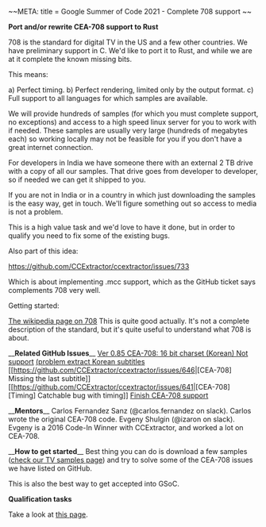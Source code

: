 \~\~META: title = Google Summer of Code 2021 - Complete 708 support \~\~

 **Port and/or rewrite CEA-708 support to Rust**

708 is the standard for digital TV in the US and a few other countries.
We have preliminary support in C. We'd like to port it to Rust, and
while we are at it complete the known missing bits.

This means:

a\) Perfect timing. b) Perfect rendering, limited only by the output
format. c) Full support to all languages for which samples are
available.

We will provide hundreds of samples (for which you must complete
support, no exceptions) and access to a high speed linux server for you
to work with if needed. These samples are usually very large (hundreds
of megabytes each) so working locally may not be feasible for you if you
don't have a great internet connection.

For developers in India we have someone there with an external 2 TB
drive with a copy of all our samples. That drive goes from developer to
developer, so if needed we can get it shipped to you.

If you are not in India or in a country in which just downloading the
samples is the easy way, get in touch. We'll figure something out so
access to media is not a problem.

This is a high value task and we'd love to have it done, but in order
to qualify you need to fix some of the existing bugs.

Also part of this idea:

<https://github.com/CCExtractor/ccextractor/issues/733>

Which is about implementing .mcc support, which as the GitHub ticket
says complements 708 very well.

Getting started:

[The wikipedia page on
708](https://en.wikipedia.org/wiki/CEA-708) This is quite
good actually. It's not a complete description of the standard, but
it's quite useful to understand what 708 is about.

\_\_**Related GitHub Issues**\_\_ [Ver 0.85 CEA-708: 16 bit
charset (Korean) Not
support](https://github.com/CCExtractor/ccextractor/issues/690)
[(problem extract Korean
subtitles](https://github.com/CCExtractor/ccextractor/issues/677)
\[\[<https://github.com/CCExtractor/ccextractor/issues/646>|\[CEA-708\]
Missing the last subtitle\]\]
\[\[<https://github.com/CCExtractor/ccextractor/issues/641>|\[CEA-708\]
\[Timing\] Catchable bug with timing\]\] [Finish CEA-708
support](https://github.com/CCExtractor/ccextractor/issues/3)

\_\_**Mentors**\_\_ Carlos Fernandez Sanz (\@carlos.fernandez on
slack). Carlos wrote the original CEA-708 code. Evgeny Shulgin
(\@izaron on slack). Evgeny is a 2016 Code-In Winner with CCExtractor,
and worked a lot on CEA-708.

\_\_**How to get started**\_\_ Best thing you can do is download
a few samples ([check our TV samples
page](public/general/tvsamples)) and try to solve some of the
CEA-708 issues we have listed on GitHub.

This is also the best way to get accepted into GSoC.

 **Qualification tasks**

Take a look at [this
page](https://ccextractor.org/public/gsoc/takehome).
